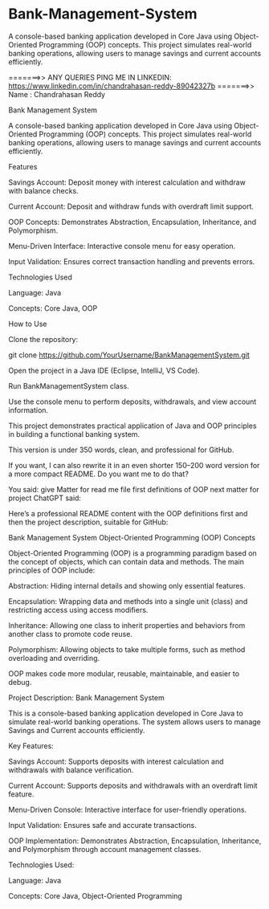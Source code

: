 # Bank-Management-System
A console-based banking application developed in Core Java using Object-Oriented Programming (OOP) concepts. This project simulates real-world banking operations, allowing users to manage savings and current accounts efficiently.


=======>> ANY QUERIES PING ME IN LINKEDIN: https://www.linkedin.com/in/chandrahasan-reddy-89042327b
=======>> Name : Chandrahasan Reddy

Bank Management System

A console-based banking application developed in Core Java using Object-Oriented Programming (OOP) concepts. This project simulates real-world banking operations, allowing users to manage savings and current accounts efficiently.

Features

Savings Account: Deposit money with interest calculation and withdraw with balance checks.

Current Account: Deposit and withdraw funds with overdraft limit support.

OOP Concepts: Demonstrates Abstraction, Encapsulation, Inheritance, and Polymorphism.

Menu-Driven Interface: Interactive console menu for easy operation.

Input Validation: Ensures correct transaction handling and prevents errors.

Technologies Used

Language: Java

Concepts: Core Java, OOP

How to Use

Clone the repository:

git clone https://github.com/YourUsername/BankManagementSystem.git


Open the project in a Java IDE (Eclipse, IntelliJ, VS Code).

Run BankManagementSystem class.

Use the console menu to perform deposits, withdrawals, and view account information.

This project demonstrates practical application of Java and OOP principles in building a functional banking system.

This version is under 350 words, clean, and professional for GitHub.

If you want, I can also rewrite it in an even shorter 150–200 word version for a more compact README. Do you want me to do that?

You said:
give Matter for read me file first definitions of OOP
next matter for project
ChatGPT said:

Here’s a professional README content with the OOP definitions first and then the project description, suitable for GitHub:

Bank Management System
Object-Oriented Programming (OOP) Concepts

Object-Oriented Programming (OOP) is a programming paradigm based on the concept of objects, which can contain data and methods. The main principles of OOP include:

Abstraction: Hiding internal details and showing only essential features.

Encapsulation: Wrapping data and methods into a single unit (class) and restricting access using access modifiers.

Inheritance: Allowing one class to inherit properties and behaviors from another class to promote code reuse.

Polymorphism: Allowing objects to take multiple forms, such as method overloading and overriding.

OOP makes code more modular, reusable, maintainable, and easier to debug.

Project Description: Bank Management System

This is a console-based banking application developed in Core Java to simulate real-world banking operations. The system allows users to manage Savings and Current accounts efficiently.

Key Features:

Savings Account: Supports deposits with interest calculation and withdrawals with balance verification.

Current Account: Supports deposits and withdrawals with an overdraft limit feature.

Menu-Driven Console: Interactive interface for user-friendly operations.

Input Validation: Ensures safe and accurate transactions.

OOP Implementation: Demonstrates Abstraction, Encapsulation, Inheritance, and Polymorphism through account management classes.

Technologies Used:

Language: Java

Concepts: Core Java, Object-Oriented Programming
